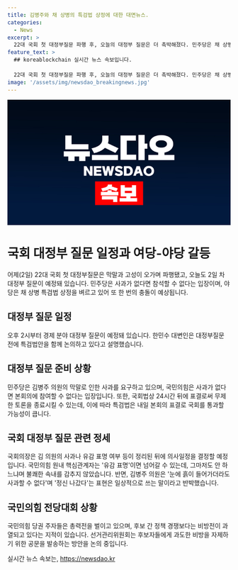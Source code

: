 ```yaml
---
title: 김병주와 채 상병의 특검법 상정에 대한 대면뉴스.
categories:
  - News
excerpt: >
  22대 국회 첫 대정부질문 파행 후, 오늘의 대정부 질문은 더 촉박해졌다. 민주당은 채 상병 특검법 상정을 목표로 하고 있으며, 국민의힘은 막말 사과가 없다면 본회의에 참석하지 않을 것이라 밝혔다. 야당은 특검법을 차단하기 위해 필리버스터 할 계획이고, 국회의 결정은 내일 표결로 이뤄질 전망이다. 국민의힘 전당대회도 치열해지고 있으며, 후보들 간의 비방전이 과열되고 있는 상황이다.
feature_text: >
  ## koreablockchain 실시간 뉴스 속보입니다.

  22대 국회 첫 대정부질문 파행 후, 오늘의 대정부 질문은 더 촉박해졌다. 민주당은 채 상병 특검법 상정을 목표로 하고 있으며, 국민의힘은 막말 사과가 없다면 본회의에 참석하지 않을 것이라 밝혔다. 야당은 특검법을 차단하기 위해 필리버스터 할 계획이고, 국회의 결정은 내일 표결로 이뤄질 전망이다. 국민의힘 전당대회도 치열해지고 있으며, 후보들 간의 비방전이 과열되고 있는 상황이다.
image: '/assets/img/newsdao_breakingnews.jpg'
---
```


<p><img src="/assets/img/newsdao_breakingnews.jpg" alt="koreablockchain 속보" /></p>

<h1>국회 대정부 질문 일정과 여당-야당 갈등</h1>

<p data-ke-size="size16">어제(2일) 22대 국회 첫 대정부질문은 막말과 고성이 오가며 파행됐고, 오늘도 2일 차 대정부 질문이 예정돼 있습니다. 
민주당은 사과가 없다면 참석할 수 없다는 입장이며, 야당은 채 상병 특검법 상정을 벼르고 있어 또 한 번의 충돌이 예상됩니다.</p>

<h2 data-ke-size="size26">대정부 질문 일정</h2>

<p data-ke-size="size16">오후 2시부터 경제 분야 대정부 질문이 예정돼 있습니다. 
한민수 대변인은 대정부질문 전에 특검법안을 함께 논의하고 있다고 설명했습니다.</p>

<h2 data-ke-size="size26">대정부 질문 준비 상황</h2>

<p data-ke-size="size16">민주당은 김병주 의원의 막말로 인한 사과를 요구하고 있으며, 국민의힘은 사과가 없다면 본회의에 참여할 수 없다는 입장입니다. 
또한, 국회법상 24시간 뒤에 표결로써 무제한 토론을 종료시킬 수 있는데, 이에 따라 특검법은 내일 본회의 표결로 국회를 통과할 가능성이 큽니다.</p>

<h2 data-ke-size="size26">국회 대정부 질문 관련 정세</h2>

<p data-ke-size="size16">국회의장은 김 의원의 사과나 유감 표명 여부 등이 정리된 뒤에 의사일정을 결정할 예정입니다. 
국민의힘 원내 핵심관계자는 '유감 표명'이면 넘어갈 수 있는데, 그마저도 안 하느냐며 불쾌한 속내를 감추지 않았습니다. 
반면, 김병주 의원은 '눈에 흙이 들어가더라도 사과할 수 없다'며 '정신 나갔다'는 표현은 일상적으로 쓰는 말이라고 반박했습니다.</p>

<h2 data-ke-size="size26">국민의힘 전당대회 상황</h2>

<p data-ke-size="size16">국민의힘 당권 주자들은 총력전을 벌이고 있으며, 후보 간 정책 경쟁보다는 비방전이 과열되고 있다는 지적이 있습니다. 
선거관리위원회는 후보자들에게 과도한 비방을 자제하기 위한 공문을 발송하는 방안을 논의 중입니다.</p>
실시간 뉴스 속보는, <a href="https://newsdao.kr" rel="dofollow">https://newsdao.kr</a>


